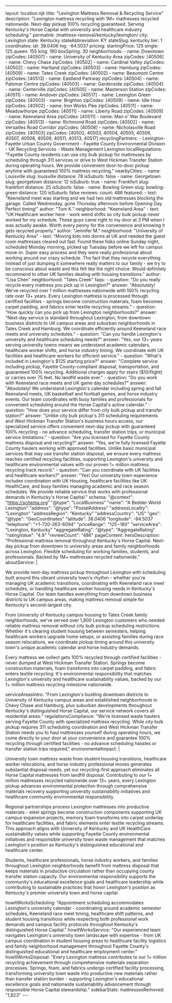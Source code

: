 ---
layout: location.njk
title: "Lexington Mattress Removal & Recycling Service"
description: "Lexington mattress recycling with 1M+ mattresses recycled nationwide. Next-day pickup 100% recycling guaranteed. Serving Kentucky's Horse Capital with university and healthcare industry scheduling."
permalink: /mattress-removal/kentucky/lexington/
city: Lexington state: Kentucky stateAbbreviation: KY stateSlug: kentucky tier: 1 coordinates: lat: 38.0406 lng: -84.5037 pricing: startingPrice: 125 single: 125 queen: 155 king: 180 boxSpring: 30 neighborhoods: - name: Downtown zipCodes: [40507] - name: University of Kentucky Area zipCodes: [40506] - name: Chevy Chase zipCodes: [40502] - name: Cardinal Valley zipCodes: [40502] - name: Hartland zipCodes: [40503] - name: Hamburg zipCodes: [40509] - name: Tates Creek zipCodes: [40502] - name: Beaumont Centre zipCodes: [40513] - name: Eastland Parkway zipCodes: [40504] - name: Palomar Centre zipCodes: [40503] - name: Gardenside zipCodes: [40504] - name: Centerville zipCodes: [40505] - name: Masterson Station zipCodes: [40511] - name: Andover zipCodes: [40517] - name: Lexington Green zipCodes: [40503] - name: Brighton zipCodes: [40509] - name: Idle Hour zipCodes: [40502] - name: Iron Works Pike zipCodes: [40511] - name: Meadowthorpe zipCodes: [40511] - name: Liberty Road zipCodes: [40509] - name: Keeneland Area zipCodes: [40511] - name: Man o' War Boulevard zipCodes: [40513] - name: Richmond Road zipCodes: [40502] - name: Versailles Road Corridor zipCodes: [40508] - name: Nicholasville Road zipCodes: [40503] zipCodes: [40502, 40503, 40504, 40505, 40506, 40507, 40508, 40509, 40511, 40513, 40517] recyclingPartners: - Lexington-Fayette Urban County Government - Fayette County Environmental Division - UK Recycling Services - Waste Management Lexington localRegulations: "Fayette County residents can use city bulk pickup for mattresses by scheduling through 311 services or drive to West Hickman Transfer Station during operating hours. We provide convenient door-to-door pickup anytime with guaranteed 100% mattress recycling." nearbyCities: - name: Louisville slug: louisville distance: 78 isSuburb: false - name: Georgetown slug: georgetown distance: 12 isSuburb: true - name: Frankfort slug: frankfort distance: 25 isSuburb: false - name: Bowling Green slug: bowling-green distance: 120 isSuburb: false reviews: count: 486 featured: - text: "Keeneland meet was starting and we had two old mattresses blocking the garage. Called Wednesday, gone Thursday afternoon before Opening Day. Perfect timing!" author: "Tom K." neighborhood: "Keeneland Area" - text: "UK Healthcare worker here - work weird shifts so city bulk pickup never worked for my schedule. These guys came right to my door at 3 PM when I was actually awake. Worth every penny for the convenience and knowing it gets recycled properly." author: "Jennifer M." neighborhood: "University of Kentucky Area" - text: "Moving kids into dorms at UK and needed the guest room mattresses cleared out fast. Found these folks online Sunday night, scheduled Monday morning, picked up Tuesday before we left for campus move-in. Super easy process and they were really professional about working around our crazy schedule. The fact that they recycle everything instead of just dumping it somewhere really matters to our family - we try to be conscious about waste and this felt like the right choice. Would definitely recommend to other UK families dealing with housing transitions." author: "Lisa Chen" neighborhood: "Tates Creek" faqs: - question: "Do you really recycle every mattress you pick up in Lexington?" answer: "Absolutely! We've recycled over 1 million mattresses nationwide with 100% recycling rate over 13+ years. Every Lexington mattress is processed through certified facilities - springs become construction materials, foam becomes carpet padding, and fabrics enter textile recycling streams." - question: "How quickly can you pick up from Lexington neighborhoods?" answer: "Next-day service is standard throughout Lexington, from downtown business districts to UK campus areas and suburban neighborhoods in Tates Creek and Hamburg. We coordinate efficiently around Keeneland race meets and university schedules." - question: "Can you handle Lexington's university and healthcare scheduling needs?" answer: "Yes, our 13+ years serving university towns means we understand academic calendars, healthcare worker shifts, and horse industry timing. We coordinate with UK facilities and healthcare workers for efficient service." - question: "What's included in Lexington's $125 starting price?" answer: "Complete service including pickup, Fayette County-compliant disposal, transportation, and guaranteed 100% recycling. Additional charges apply for stairs ($10/flight) or carries over 75 feet. No landfill waste ever." - question: "Do you work with Keeneland race meets and UK game day schedules?" answer: "Absolutely! We understand Lexington's calendar including spring and fall Keeneland meets, UK basketball and football games, and horse industry events. Our team coordinates with busy families and professionals for convenient scheduling around the Horse Capital's active calendar." - question: "How does your service differ from city bulk pickup and transfer station?" answer: "Unlike city bulk pickup's 311 scheduling requirements and West Hickman Transfer Station's business hours access, our specialized service offers convenient next-day pickup with guaranteed 100% recycling - no advance scheduling, transfer station trips, or municipal service limitations." - question: "Are you licensed for Fayette County mattress disposal and recycling?" answer: "Yes, we're fully licensed Fayette County haulers working with approved facilities. Unlike basic municipal services that may use transfer station disposal, we ensure every mattress reaches certified recycling facilities, supporting Lexington's university and healthcare environmental values with our proven 1+ million mattress recycling track record." - question: "Can you coordinate with UK facilities and healthcare workers?" answer: "Yes! Our university town experience includes coordination with UK Housing, healthcare facilities like UK HealthCare, and busy families managing academic and race season schedules. We provide reliable service that works with professional demands in Kentucky's Horse Capital." schema: "@context": "https://schema.org" "@type": "LocalBusiness" "name": "A Bedder World Lexington" "address": "@type": "PostalAddress" "addressLocality": "Lexington" "addressRegion": "Kentucky" "addressCountry": "US" "geo": "@type": "GeoCoordinates" "latitude": 38.0406 "longitude": -84.5037 "telephone": "+1-720-263-6094" "priceRange": "$125-$180" "serviceArea": "Lexington, Kentucky" "aggregateRating": "@type": "AggregateRating" "ratingValue": "4.9" "reviewCount": "486" pageContent: heroDescription: "Professional mattress removal throughout Kentucky's Horse Capital. Next-day pickup from downtown to university areas and family neighborhoods across Lexington. Flexible scheduling for working families, students, and professionals. Backed by 1M+ mattresses recycled nationwide." aboutService: | <p>We provide next-day mattress pickup throughout Lexington with scheduling built around this vibrant university town's rhythm - whether you're managing UK academic transitions, coordinating with Keeneland race meet schedules, or handling healthcare worker housing needs in Kentucky's Horse Capital. Our team handles everything from downtown business districts to UK campus areas, making mattress removal simple for Kentucky's second-largest city.</p> <p>From University of Kentucky campus housing to Tates Creek family neighborhoods, we've served over 1,800 Lexington customers who needed reliable mattress removal without city bulk pickup scheduling restrictions. Whether it's clearing student housing between semesters, helping healthcare workers upgrade home setups, or assisting families during race season relocations, we coordinate pickup timing around this university town's unique academic calendar and horse industry demands.</p> <p>Every mattress we collect gets 100% recycled through certified facilities - never dumped at West Hickman Transfer Station. Springs become construction materials, foam transforms into carpet padding, and fabric enters textile recycling. It's environmental responsibility that matches Lexington's university and healthcare sustainability values, backed by our 1+ million mattress recycling milestone nationwide.</p> serviceAreasIntro: "From Lexington's bustling downtown districts to University of Kentucky campus areas and established neighborhoods in Chevy Chase and Hamburg, plus suburban developments throughout Kentucky's distinguished Horse Capital, our service network covers all residential areas:" regulationsCompliance: "We're licensed waste haulers serving Fayette County with specialized mattress recycling. While city bulk pickup requires 311 scheduling coordination and West Hickman Transfer Station needs you to haul mattresses yourself during operating hours, we come directly to your door at your convenience and guarantee 100% recycling through certified facilities - no advance scheduling hassles or transfer station trips required." environmentalImpact: | <p>University town mattress waste from student housing transitions, healthcare worker relocations, and horse industry professional moves generates substantial disposal needs, yet our recycling-first approach eliminates all Horse Capital mattresses from landfill disposal. Contributing to our 1+ million mattresses recycled nationwide over 13+ years, every Lexington pickup advances environmental protection through comprehensive materials recovery supporting university sustainability initiatives and healthcare community environmental responsibility.</p> <p>Regional partnerships process Lexington mattresses into productive materials - steel springs become construction components supporting UK campus expansion projects, memory foam transforms into carpet underlay for healthcare facilities, and fabric elements enter textile recycling streams. This approach aligns with University of Kentucky and UK HealthCare sustainability values while supporting Fayette County environmental initiatives and responsible university town waste management that matches Lexington's position as Kentucky's distinguished educational and healthcare center.</p> <p>Students, healthcare professionals, horse industry workers, and families throughout Lexington neighborhoods benefit from mattress disposal that keeps materials in productive circulation rather than occupying county transfer station capacity. Our environmental responsibility supports the community's educational excellence goals and healthcare leadership while contributing to sustainable practices that honor Lexington's position as Kentucky's premier university town and horse capital.</p> howItWorksScheduling: "Appointment scheduling accommodates Lexington's university calendar - coordinating around academic semester schedules, Keeneland race meet timing, healthcare shift patterns, and student housing transitions while respecting both professional work demands and campus facility protocols throughout Kentucky's distinguished Horse Capital." howItWorksService: "Our experienced team navigates Lexington's university town landscape with expertise - from UK campus coordination in student housing areas to healthcare facility logistics and family neighborhood management throughout Fayette County's distinguished educational and healthcare employment center." howItWorksDisposal: "Every Lexington mattress contributes to our 1+ million recycling achievement through comprehensive materials separation processes. Springs, foam, and fabrics undergo certified facility processing, transforming university town waste into productive new materials rather than transfer station burden - supporting Lexington's educational excellence goals and nationwide sustainability advancement through responsible Horse Capital stewardship." sidebarStats: mattressesRemoved: "1,823" ---